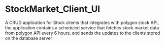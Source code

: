 # StockMarket_Client_UI
 A  CRUD application for Stock clients that  integrates with polygon stock API, the application contains a scheduled service that fetches stock market data from polygon API every 6 hours, and sends the updates to the clients stored on the database server
